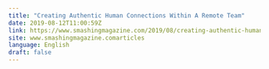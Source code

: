 ```yaml
---
title: "Creating Authentic Human Connections Within A Remote Team"
date: 2019-08-12T11:00:59Z
link: https://www.smashingmagazine.com/2019/08/creating-authentic-human-connections-remote-team/?utm_medium=RSS&utm_source=news.12bit.vn
site: www.smashingmagazine.comarticles
language: English
draft: false
---
```

